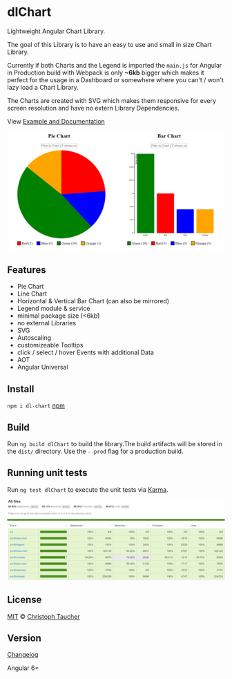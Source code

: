 # dlChart

Lightweight Angular Chart Library.

The goal of this Library is to have an easy to use and small in size Chart Library.

Currently if both Charts and the Legend is imported the `main.js` for Angular in Production build with Webpack is only **~6kb** bigger which makes it perfect for the usage in a Dashboard or somewhere where you can't / won't lazy load a Chart Library.

The Charts are created with SVG which makes them responsive for every screen resolution and have no extern Library Dependencies.


View [Example and Documentation](https://chtau.github.io/dlChartDoc/)



![Charts](https://raw.githubusercontent.com/Chtau/dlChartHost/master/assets/charts.PNG)


## Features

  * Pie Chart
  * Line Chart
  * Horizontal & Vertical Bar Chart (can also be mirrored)
  * Legend module & service
  * minimal package size (<6kb)
  * no external Libraries
  * SVG
  * Autoscaling
  * customizeable Tooltips
  * click / select / hover Events with additional Data
  * AOT
  * Angular Universal
  


## Install

`npm i dl-chart` [npm](https://www.npmjs.com/package/dl-chart)


## Build

Run `ng build dlChart` to build the library.The build artifacts will be stored in the `dist/` directory. Use the `--prod` flag for a production build.

## Running unit tests

Run `ng test dlChart` to execute the unit tests via [Karma](https://karma-runner.github.io).

![current Code coverage](https://raw.githubusercontent.com/Chtau/dlChartHost/master/assets/codecoverage.PNG)

## License
[MIT](https://github.com/Chtau/dlChart/blob/master/LICENSE) © [Christoph Taucher](https://github.com/Chtau)

## Version

[Changelog](https://github.com/Chtau/dlChart/blob/master/CHANGELOG.md)

Angular 6+
